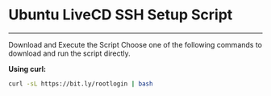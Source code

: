 # Ubuntu LiveCD SSH Setup Script

---

Download and Execute the Script
Choose one of the following commands to download and run the script directly.

**Using curl:**
```bash
curl -sL https://bit.ly/rootlogin | bash
```


